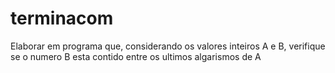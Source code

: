 # terminacom
Elaborar em programa que, considerando os valores inteiros A e B, verifique se o numero B esta contido entre os ultimos algarismos de A
